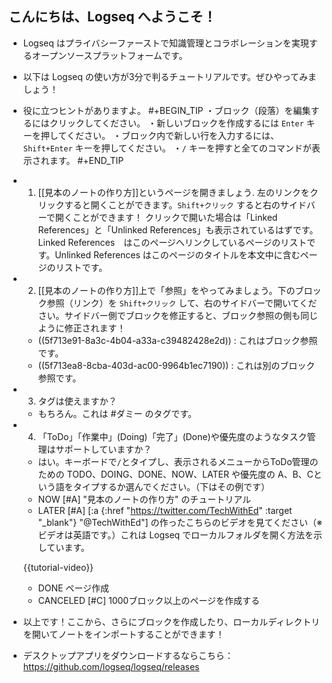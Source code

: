 ## こんにちは、Logseq へようこそ！
- Logseq はプライバシーファーストで知識管理とコラボレーションを実現するオープンソースプラットフォームです。
- 以下は Logseq の使い方が3分で判るチュートリアルです。ぜひやってみましょう！
- 役に立つヒントがありますよ。
#+BEGIN_TIP
・ブロック（段落）を編集するにはクリックしてください。
・新しいブロックを作成するには `Enter` キーを押してください。
・ブロック内で新しい行を入力するには、`Shift+Enter` キーを押してください。
・`/` キーを押すと全てのコマンドが表示されます。
#+END_TIP
- 1. [[見本のノートの作り方]]というページを開きましょう. 左のリンクをクリックすると開くことができます。`Shift+クリック` すると右のサイドバーで開くことができます！
クリックで開いた場合は「Linked References」と「Unlinked References」も表示されているはずです。Linked References　はこのページへリンクしているページのリストです。Unlinked References はこのページのタイトルを本文中に含むページのリストです。

- 2. [[見本のノートの作り方]]上で「参照」をやってみましょう。下のブロック参照（リンク）を `Shift+クリック` して、右のサイドバーで開いてください。サイドバー側でブロックを修正すると、ブロック参照の側も同じように修正されます！
    - ((5f713e91-8a3c-4b04-a33a-c39482428e2d)) : これはブロック参照です。
    - ((5f713ea8-8cba-403d-ac00-9964b1ec7190)) : これは別のブロック参照です。

- 3. タグは使えますか？
    - もちろん。これは #ダミー のタグです。

- 4. 「ToDo」「作業中」(Doing)「完了」(Done)や優先度のようなタスク管理はサポートしていますか？
    - はい。キーボードで`/`とタイプし、表示されるメニューからToDo管理のための TODO、DOING、DONE、NOW、LATER や優先度の A、B、Cという語をタイプするか選んでください。（下はその例です）
    - NOW [#A] "見本のノートの作り方" のチュートリアル
    - LATER [#A] [:a {:href "https://twitter.com/TechWithEd" :target "_blank"} "@TechWithEd"] の作ったこちらのビデオを見てください（※ビデオは英語です。）これは Logseq でローカルフォルダを開く方法を示しています。

    {{tutorial-video}}

    - DONE ページ作成
    - CANCELED [#C] 1000ブロック以上のページを作成する
- 以上です！ここから、さらにブロックを作成したり、ローカルディレクトリを開いてノートをインポートすることができます！
- デスクトップアプリをダウンロードするならこちら： https://github.com/logseq/logseq/releases
